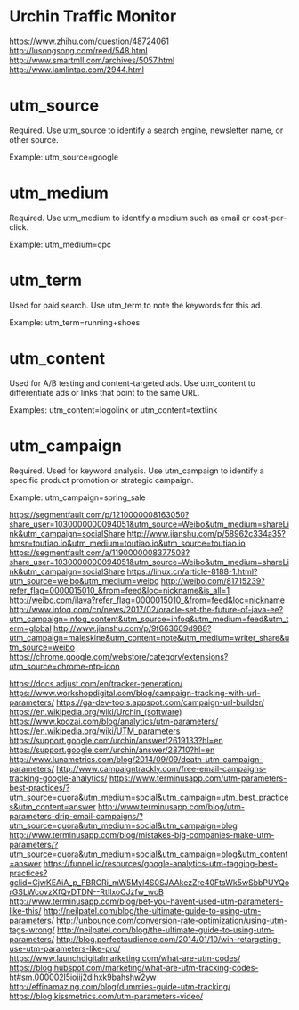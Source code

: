 Urchin Traffic Monitor
==

https://www.zhihu.com/question/48724061
http://lusongsong.com/reed/548.html
http://www.smartmll.com/archives/5057.html
http://www.iamlintao.com/2944.html
 
utm_source
==

Required. Use utm_source to identify a search engine, newsletter name, or other source.

Example: utm_source=google

utm_medium
==

Required. Use utm_medium to identify a medium such as email or cost-per- click.

Example: utm_medium=cpc

utm_term
==

Used for paid search. Use utm_term to note the keywords for this ad.

Example: utm_term=running+shoes

utm_content
==

Used for A/B testing and content-targeted ads. Use utm_content to differentiate ads or links that point to the same URL.

Examples: utm_content=logolink or utm_content=textlink

utm_campaign
==

Required. Used for keyword analysis. Use utm_campaign to identify a specific product promotion or strategic campaign.

Example: utm_campaign=spring_sale

https://segmentfault.com/p/1210000008163050?share_user=1030000000094051&utm_source=Weibo&utm_medium=shareLink&utm_campaign=socialShare
http://www.jianshu.com/p/58962c334a35?hmsr=toutiao.io&utm_medium=toutiao.io&utm_source=toutiao.io
https://segmentfault.com/a/1190000008377508?share_user=1030000000094051&utm_source=Weibo&utm_medium=shareLink&utm_campaign=socialShare
https://linux.cn/article-8188-1.html?utm_source=weibo&utm_medium=weibo
http://weibo.com/81715239?refer_flag=0000015010_&from=feed&loc=nickname&is_all=1
http://weibo.com/ilava?refer_flag=0000015010_&from=feed&loc=nickname
http://www.infoq.com/cn/news/2017/02/oracle-set-the-future-of-java-ee?utm_campaign=infoq_content&utm_source=infoq&utm_medium=feed&utm_term=global
http://www.jianshu.com/p/9f663609d988?utm_campaign=maleskine&utm_content=note&utm_medium=writer_share&utm_source=weibo
https://chrome.google.com/webstore/category/extensions?utm_source=chrome-ntp-icon

https://docs.adjust.com/en/tracker-generation/
https://www.workshopdigital.com/blog/campaign-tracking-with-url-parameters/
https://ga-dev-tools.appspot.com/campaign-url-builder/
https://en.wikipedia.org/wiki/Urchin_(software)
https://www.koozai.com/blog/analytics/utm-parameters/
https://en.wikipedia.org/wiki/UTM_parameters
https://support.google.com/urchin/answer/2619133?hl=en
https://support.google.com/urchin/answer/28710?hl=en
http://www.lunametrics.com/blog/2014/09/09/death-utm-campaign-parameters/
http://www.campaigntrackly.com/free-email-campaigns-tracking-google-analytics/
https://www.terminusapp.com/utm-parameters-best-practices/?utm_source=quora&utm_medium=social&utm_campaign=utm_best_practices&utm_content=answer
http://www.terminusapp.com/blog/utm-parameters-drip-email-campaigns/?utm_source=quora&utm_medium=social&utm_campaign=blog
http://www.terminusapp.com/blog/mistakes-big-companies-make-utm-parameters/?utm_source=quora&utm_medium=social&utm_campaign=blog&utm_content=answer
https://funnel.io/resources/google-analytics-utm-tagging-best-practices?gclid=CjwKEAiA_p_FBRCRi_mW5Myl4S0SJAAkezZre40FtsWk5wSbbPUYQorGSLWcovzXfQvDTDN--RtIlxoCJzfw_wcB
http://www.terminusapp.com/blog/bet-you-havent-used-utm-parameters-like-this/
http://neilpatel.com/blog/the-ultimate-guide-to-using-utm-parameters/
http://unbounce.com/conversion-rate-optimization/using-utm-tags-wrong/
http://neilpatel.com/blog/the-ultimate-guide-to-using-utm-parameters/
http://blog.perfectaudience.com/2014/01/10/win-retargeting-use-utm-parameters-like-pro/
https://www.launchdigitalmarketing.com/what-are-utm-codes/
https://blog.hubspot.com/marketing/what-are-utm-tracking-codes-ht#sm.000002l5iojij2dlhxk9bahshw2yw
http://effinamazing.com/blog/dummies-guide-utm-tracking/
https://blog.kissmetrics.com/utm-parameters-video/
